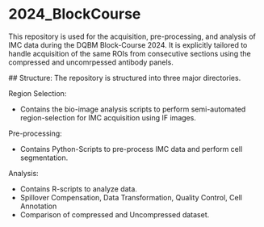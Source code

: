 # 2024_BlockCourse

This repository is used for the acquisition, pre-processing, and analysis of IMC data during the DQBM Block-Course 2024.
It is explicitly tailored to handle acquisition of the same ROIs from consecutive sections using the compressed and uncomrpessed antibody panels.

## Structure:
The repository is structured into three major directories. 

Region Selection:
- Contains the bio-image analysis scripts to perform semi-automated region-selection for IMC acquisition using IF images.

Pre-processing:
- Contains Python-Scripts to pre-process IMC data and perform cell segmentation.

Analysis:
- Contains R-scripts to analyze data.
- Spillover Compensation, Data Transformation, Quality Control, Cell Annotation
- Comparison of compressed and Uncompressed dataset.


